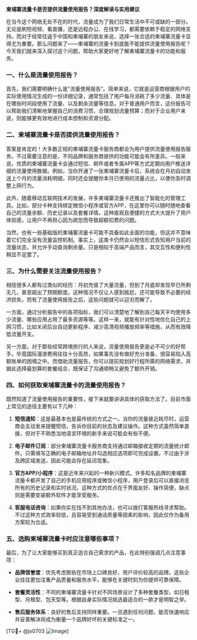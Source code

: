 **柬埔寨流量卡是否提供流量使用报告？深度解读与实用建议**

在当今这个网络无处不在的时代，流量成为了我们日常生活中不可或缺的一部分。无论是刷短视频、看直播，还是远程办公、在线学习，都需要依赖于稳定的网络支持。而对于经常往返于中国和柬埔寨的朋友来说，选择一张合适的柬埔寨流量卡显得尤为重要。那么问题来了——柬埔寨的流量卡到底能不能提供流量使用报告呢？今天我们就来深入探讨这个问题，帮助大家更好地了解柬埔寨流量卡的功能和服务。

### 一、什么是流量使用报告？

首先，我们需要明确什么是“流量使用报告”。简单来说，它就是运营商根据用户的实际使用情况生成的一份详细记录，通常包括了用户每月消耗了多少流量、具体是在哪些时间段使用了流量、以及剩余流量等信息。对于普通用户而言，这份报告可以帮助我们清晰地掌握自己的消费习惯，合理规划流量预算；而对于企业用户来说，则能够更有效地进行成本控制和资源分配。

### 二、柬埔寨流量卡是否提供流量使用报告？

答案是肯定的！大多数正规的柬埔寨流量卡服务商都会为用户提供流量使用报告服务。不过需要注意的是，不同品牌和服务商提供的功能可能会有所差异。一般来说，优质的柬埔寨流量卡会通过短信、邮件或者专属APP等方式定期向用户推送详细的流量使用数据。例如，当你开通了一张柬埔寨流量卡后，系统会在月初自动发送上个月的流量消耗明细，同时还会提醒你本月已使用的流量占比，以便你及时调整上网行为。

此外，随着移动互联网技术的发展，许多柬埔寨流量卡还推出了智能化的管理工具。比如，部分卡种支持绑定微信小程序或官方APP，在这里你可以随时随地查看自己的流量余额、历史记录以及套餐详情。这种直观且便捷的方式大大提升了用户体验感，让用户不再担心因为疏忽而导致超额扣费的问题。

当然，也有一些基础版的柬埔寨流量卡可能不具备如此全面的功能，但这并不意味着它们完全没有流量监控机制。事实上，这类卡仍然会以短信形式告知用户当前的流量状态，并允许手动查询剩余量。只是相较于高端产品而言，其交互性和便利性稍显不足罢了。

### 三、为什么需要关注流量使用报告？

相信很多人都有过类似的经历：月初充值了大量流量，但到了月底却发现早已所剩无几，甚至超出了预期额度。这种情况不仅让人感到尴尬，还可能导致不必要的经济损失。而有了流量使用报告之后，这些问题就可以迎刃而解了。

一方面，通过分析报告中的各项指标，我们可以清楚地了解到自己每天平均使用多少流量、哪些应用占用了最多资源等等。这样一来，就能有针对性地优化自己的上网习惯，比如关闭后台自动更新程序、减少高清视频播放频率等措施，从而有效降低流量开支。

另一方面，对于那些经常跨境旅行的人来说，流量使用报告更是必不可少的好帮手。毕竟国际漫游费用往往十分高昂，如果事先没有做好充分准备，很容易陷入高额账单的困境之中。而借助流量报告，你可以提前规划好行程所需的网络需求，并据此选择最划算的套餐组合，既保证了沟通顺畅又避免了额外开销。

### 四、如何获取柬埔寨流量卡的流量使用报告？

既然知道了流量使用报告的重要性，接下来就要讲讲具体的获取方法了。目前市面上常见的途径主要有以下几种：

1. **短信通知**：这是最基本也是最传统的方式之一。当你的流量接近耗尽时，运营商会主动发来提醒短信，告诉你目前的状态及建议操作。这种方式虽然简单直接，但对于不熟悉当地语言环境的新手来说可能会有些不便。

2. **电子邮件订阅**：部分柬埔寨流量卡服务商支持通过邮箱接收定期的流量统计邮件。只需填写正确的电子邮箱地址并勾选相应选项即可完成设置。不过由于涉及跨区域发送，因此可能会存在延迟现象。

3. **官方APP/小程序**：这是近年来兴起的一种新兴模式。许多知名品牌的柬埔寨流量卡都开发了自己的手机应用程序或微信小程序，用户登录后可以直接浏览所有的历史记录和实时状况。这种方式的优点在于界面友好、操作简便，缺点则是需要安装额外软件才能享受服务。

4. **客服电话咨询**：如果你实在找不到其他办法，也可以拨打客服热线寻求帮助。不过这种方式效率较低，且容易受到通话质量等因素的影响，因此仅作为备用方案较为合适。

### 五、选购柬埔寨流量卡时应注意哪些事项？

最后，为了让大家能够买到真正适合自己需求的产品，在此特别强调几点注意事项：

- **品牌信誉度**：优先考虑那些在市场上口碑良好、用户评价较高的品牌。这些企业往往更加注重产品质量和服务水平，能够在关键时刻为你提供可靠保障。
  
- **套餐灵活性**：不同的柬埔寨流量卡针对不同场景设计了多种套餐类型，如日租型、月租型、包天型等。根据自身实际情况挑选最适合的一款才是明智之举。

- **售后服务体系**：良好的售后支持同样重要。一旦遇到任何问题，能否快速响应并妥善解决将成为衡量一个品牌好坏的关键标准之一。

[TG💪+ @jx0703 ![Image](https://github.com/user-attachments/assets/dbca1d08-cadb-493c-b0ec-ad6f7a83f270)]
